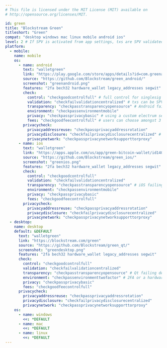 ```yaml
---
# This file is licensed under the MIT License (MIT) available on
# http://opensource.org/licenses/MIT.

id: green
title: "Blockstream Green"
titleshort: "Green"
compat: "desktop windows mac linux mobile android ios"
level: 2 # If SPV is activated from app settings, txs are SPV validated (a la electrum) using a list of default electrum servers, and if a custom electrum server is set then it gets used for SPV validation
platform:
  - mobile:
    name: mobile
    os:
      - name: android
        text: "walletgreen"
        link: "https://play.google.com/store/apps/details?id=com.greenaddress.greenbits_android_wallet"
        source: "https://github.com/Blockstream/green_android/"
        screenshot: "greenandroid.png"
        features: "2fa bech32 hardware_wallet legacy_addresses segwit"
        check:
          control: "checkgoodcontrolfull" # full control for singlesig accounts, eventual full control for 2of2_csv decaying into singlesig after 12 months for 2FA multisig accounts, full control for 2of3 2FA multisig accounts
          validation: "checkfailvalidationcentralized" # txs can be SPV validated (a la electrum) using the default electrum_url, and if a custom electrum server is set then it gets used for SPV validation
          transparency: "checkpasstransparencyopensource" # Android failing deterministic build as of 4.0.4
          environment: "checkpassenvironmentmobile"
          privacy: "checkpassprivacybasic" # using a custom electrum server with a singlesig account and Tor, a user can reach a high level of privacy
          fees: "checkgoodfeecontrolfull" # users can choose amongst 3 fee estimates provided by bitcoin core, or set a custom feerate, later the user can bump the fee using RBF
        privacycheck:
          privacyaddressreuse: "checkpassprivacyaddressrotation"
          privacydisclosure: "checkfailprivacydisclosurecentralized" # the default reveals addresses to a Blockstream server, but it could be used with custom electrum server for singlesig accounts
          privacynetwork: "checkpassprivacynetworksupporttorproxy"
      - name: ios
        text: "walletgreen"
        link: "https://apps.apple.com/us/app/green-bitcoin-wallet/id1402243590"
        source: "https://github.com/Blockstream/green_ios/"
        screenshot: "greenios.png"
        features: "2fa bech32 hardware_wallet legacy_addresses segwit"
        check:
          control: "checkgoodcontrolfull"
          validation: "checkfailvalidationcentralized"
          transparency: "checkpasstransparencyopensource" # iOS failing deterministic build as of 4.0.3
          environment: "checkpassenvironmentmobile"
          privacy: "checkpassprivacybasic"
          fees: "checkgoodfeecontrolfull"
        privacycheck:
          privacyaddressreuse: "checkpassprivacyaddressrotation"
          privacydisclosure: "checkfailprivacydisclosurecentralized"
          privacynetwork: "checkpassprivacynetworksupporttorproxy"
  - desktop:
    name: desktop
    default: &DEFAULT
      text: "walletgreen"
      link: "https://blockstream.com/green"
      source: "https://github.com/Blockstream/green_qt/"
      screenshot: "greendesktop.png"
      features: "2fa bech32 hardware_wallet legacy_addresses segwit"
      check:
        control: "checkgoodcontrolfull"
        validation: "checkfailvalidationcentralized"
        transparency: "checkpasstransparencyopensource" # Qt failing deterministic build as of 1.1.8
        environment: "checkpassenvironmenttwofactor" # 2FA or a hardware signer might be used in the desktop environment to alleviate the risks that arise from operating on desktop
        privacy: "checkpassprivacybasic"
        fees: "checkgoodfeecontrolfull"
      privacycheck:
        privacyaddressreuse: "checkpassprivacyaddressrotation"
        privacydisclosure: "checkfailprivacydisclosurecentralized"
        privacynetwork: "checkpassprivacynetworksupporttorproxy"
    os:
      - name: windows
        <<: *DEFAULT
      - name: mac
        <<: *DEFAULT
      - name: linux
        <<: *DEFAULT
---
```

